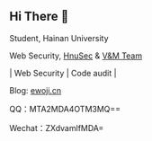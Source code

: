 ## Hi There 👋

Student, Hainan University

Web Security, [HnuSec](https://www.hnusec.com/) & [V&M Team](https://vnteam.cn/)

| Web Security | Code audit |

Blog: [ewoji.cn](https://ewoji.cn)

QQ：MTA2MDA4OTM3MQ==

Wechat：ZXdvamlfMDA=

